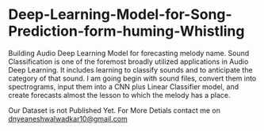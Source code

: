# Deep-Learning-Model-for-Song-Prediction-form-huming-Whistling
Building Audio Deep Learning Model for forecasting melody name.  Sound Classification is one of the foremost broadly utilized applications in Audio Deep Learning. It includes learning to classify sounds and to anticipate the category of that sound. I am going begin with sound files, convert them into spectrograms, input them into a CNN plus Linear Classifier model, and create forecasts almost the lesson to which the melody has a place.

Our Dataset is not Published Yet. For More Detials contact me on dnyeaneshwalwadkar10@gmail.com

